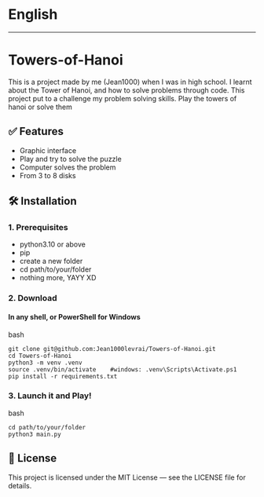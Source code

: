 # English
---
# Towers-of-Hanoi
This is a project made by me (Jean1000) when I was in high school. I learnt about the Tower of Hanoi, and how to solve problems through code. This project put to a challenge my problem solving skills. 
Play the towers of hanoi or solve them

## ✅ Features
- Graphic interface
- Play and try to solve the puzzle
- Computer solves the problem
- From 3 to 8 disks

## 🛠️ Installation

### 1. Prerequisites
- python3.10 or above
- pip
- create a new folder
- cd path/to/your/folder
- nothing more, YAYY XD

### 2. Download
#### In any shell, or PowerShell for Windows
bash 
```
git clone git@github.com:Jean1000levrai/Towers-of-Hanoi.git
cd Towers-of-Hanoi
python3 -m venv .venv
source .venv/bin/activate    #windows: .venv\Scripts\Activate.ps1
pip install -r requirements.txt
   ```

### 3. Launch it and Play!
bash
```
cd path/to/your/folder
python3 main.py
```

## 📄 License
This project is licensed under the MIT License — see the LICENSE file for details.


